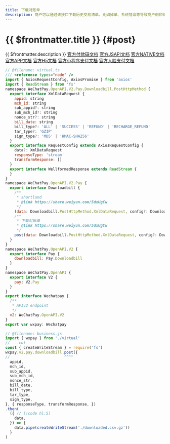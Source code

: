 ```yaml
---
title: 下载对账单
description: 商户可以通过该接口下载历史交易清单。比如掉单、系统错误等导致商户侧和微信侧数据不一致，通过对账单核对后可校正支付状态。
---
```


# {{ $frontmatter.title }} {#post}

{{ $frontmatter.description }} [官方付款码文档](https://pay.weixin.qq.com/wiki/doc/api/micropay.php?chapter=9_6) [官方JSAPI文档](https://pay.weixin.qq.com/wiki/doc/api/jsapi.php?chapter=9_6) [官方NATIVE文档](https://pay.weixin.qq.com/wiki/doc/api/native.php?chapter=9_6) [官方APP文档](https://pay.weixin.qq.com/wiki/doc/api/app/app.php?chapter=9_6&index=8) [官方H5文档](https://pay.weixin.qq.com/wiki/doc/api/H5.php?chapter=9_6&index=6) [官方小程序支付文档](https://pay.weixin.qq.com/wiki/doc/api/wxa/wxa_api.php?chapter=9_6) [官方人脸支付文档](https://share.weiyun.com/5dxUgCw)

```js twoslash
// @filename: virtual.ts
/// <reference types="node" />
import { AxiosRequestConfig, AxiosPromise } from 'axios'
import { ReadStream } from 'fs'
namespace WeChatPay.OpenAPI.V2.Pay.Downloadbill.PostHttpMethod {
  export interface XmlDataRequest {
    appid: string
    mch_id: string
    sub_appid?: string
    sub_mch_id?: string
    nonce_str?: string
    bill_date: string
    bill_type?: 'ALL' | 'SUCCESS' | 'REFUND' | 'RECHARGE_REFUND'
    tar_type?: 'GZIP'
    sign_type?: 'MD5' | 'HMAC-SHA256'
  }
  export interface RequestConfig extends AxiosRequestConfig {
    data?: XmlDataRequest
    responseType: 'stream'
    transformResponse: []
  }
  export interface WellformedResponse extends ReadStream {
  }
}
namespace WeChatPay.OpenAPI.V2.Pay {
  export interface Downloadbill {
    /**
     * shortland
     * @link https://share.weiyun.com/5dxUgCw
     */
    (data: Downloadbill.PostHttpMethod.XmlDataRequest, config?: Downloadbill.PostHttpMethod.RequestConfig): AxiosPromise<Downloadbill.PostHttpMethod.WellformedResponse>
    /**
     * 下载对账单
     * @link https://share.weiyun.com/5dxUgCw
     */
    post(data: Downloadbill.PostHttpMethod.XmlDataRequest, config?: Downloadbill.PostHttpMethod.RequestConfig): AxiosPromise<Downloadbill.PostHttpMethod.WellformedResponse>
  }
}
namespace WeChatPay.OpenAPI.V2 {
  export interface Pay {
    downloadbill: Pay.Downloadbill
  }
}
namespace WeChatPay.OpenAPI {
  export interface V2 {
    pay: V2.Pay
  }
}
export interface Wechatpay {
  /**
   * APIv2 endpoint
   */
  v2: WeChatPay.OpenAPI.V2
}
export var wxpay: Wechatpay

// @filename: business.js
import { wxpay } from './virtual'
// ---cut---
const { createWriteStream } = require('fs')
wxpay.v2.pay.downloadbill.post({
//                        ^^^^
  appid,
  mch_id,
  sub_appid,
  sub_mch_id,
  nonce_str,
  bill_date,
  bill_type,
  tar_type,
  sign_type,
}, { responseType, transformResponse, })
.then(
  ({ // [!code hl:5]
    data,
  }) => {
    data.pipe(createWriteStream('./downloaded.csv.gz'))
  }
)
```
